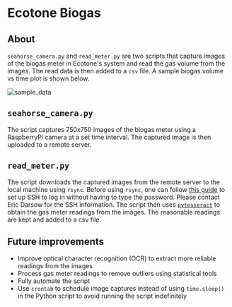 # Ecotone Biogas

## About

`seahorse_camera.py` and `read_meter.py` are two scripts that capture images of the biogas meter in Ecotone's system and read the gas volume from the images. The read data is then added to a `csv` file. A sample biogas volume vs time plot is shown below. 

![sample_data](https://github.com/Shizhen-L/Biogas/blob/main/sample_gas_meter_graph.png)

## `seahorse_camera.py`
The script captures 750x750 images of the biogas meter using a RaspberryPi camera at a set time interval. The captured image is then uploaded to a remote server.

## `read_meter.py`
The script downloads the captured images from the remote server to the local machine using `rsync`. Before using `rsync`, one can follow [this guide](https://www.redhat.com/sysadmin/ssh-file-copy-magic) to set up SSH to log in without having to type the password. Please contact Eric Darsow for the SSH information. The script then uses [`pytesseract`](https://pypi.org/project/pytesseract/) to obtain the gas meter readings from the images. The reasonable readings are kept and added to a csv file. 

## Future improvements
- Improve optical character recognition (OCR) to extract more reliable readings from the images
- Process gas meter readings to remove outliers using statistical tools
- Fully automate the script
- Use `crontab` to schedule image captures instead of using `time.sleep()` in the Python script to avoid running the script indefinitely
